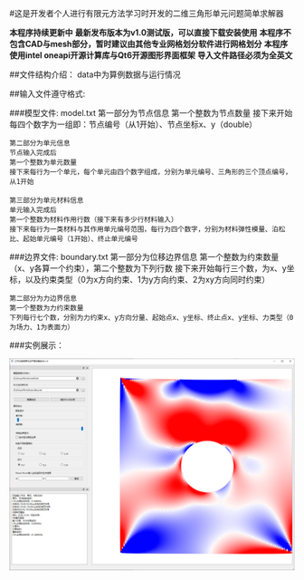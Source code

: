 #这是开发者个人进行有限元方法学习时开发的二维三角形单元问题简单求解器

**本程序持续更新中**
**最新发布版本为v1.0测试版，可以直接下载安装使用**
**本程序不包含CAD与mesh部分，暂时建议由其他专业网格划分软件进行网格划分**
**本程序使用intel oneapi开源计算库与Qt6开源图形界面框架**
**导入文件路径必须为全英文**

##文件结构介绍：
    data中为算例数据与运行情况


##输入文件遵守格式:

###模型文件:
    model.txt
    第一部分为节点信息
    第一个整数为节点数量
    接下来开始每四个数字为一组即：节点编号（从1开始）、节点坐标x、y（double）
    
    第二部分为单元信息
    节点输入完成后
    第一个整数为单元数量
    接下来每行为一个单元，每个单元由四个数字组成，分别为单元编号、三角形的三个顶点编号，从1开始
    
    第三部分为单元材料信息
    单元输入完成后
    第一个整数为材料作用行数（接下来有多少行材料输入）
    接下来每行为一类材料与其作用单元编号范围，每行为四个数字，分别为材料弹性模量、泊松比、起始单元编号（1开始）、终止单元编号
###边界文件:
    boundary.txt
    第一部分为位移边界信息
    第一个整数为约束数量（x、y各算一个约束），第二个整数为下列行数
    接下来开始每行三个数，为x、y坐标，以及约束类型（0为x方向约束、1为y方向约束、2为xy方向同时约束）

    第二部分为力边界信息
    第一个整数为力约束数量
    下列每行七个数，分别为力约束x、y方向分量、起始点x、y坐标、终止点x、y坐标、力类型（0为场力、1为表面力）
###实例展示：

![image](https://github.com/Eureka-moments/MyFEM/blob/master/data/test_4/%E9%80%89%E6%8B%A9%E4%B8%8D%E5%90%8C%E7%89%A9%E7%90%86%E9%87%8F%E5%BE%97%E5%88%B0%E4%B8%8D%E5%90%8C%E5%9B%BE%E5%83%8F.png)
